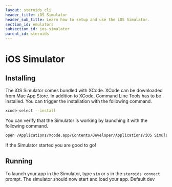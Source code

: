 ```yaml
---
layout: steroids_cli
header_title: iOS Simulator
header_sub_title: Learn how to setup and use the iOS Simulator.
section_id: emulators
subsection_id: ios-simulator
parent_id: steroids
---
```


# iOS Simulator

## Installing

The iOS Simulator comes bundled with XCode. XCode can be downloaded from Mac App Store. In addition to XCode, Command Line Tools has to be installed. You can trigger the installation with the following command.

```bash
xcode-select --install
```

You can verify that the Simulator is working by launching it with the following command.

```bash
open /Applications/Xcode.app/Contents/Developer/Applications/iOS Simulator.app
```

If the Simulator started you are good to go!

## Running

To launch your app in the Simulator, type `sim` or `s` in the `steroids connect` prompt. The simulator should now start and load your app.
Default dev
